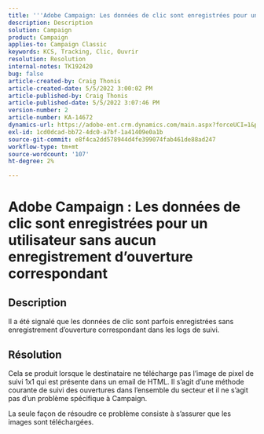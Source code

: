 ```yaml
---
title: '''Adobe Campaign: Les données de clic sont enregistrées pour un utilisateur sans aucun enregistrement d’ouverture correspondant."'
description: Description
solution: Campaign
product: Campaign
applies-to: Campaign Classic
keywords: KCS, Tracking, Clic, Ouvrir
resolution: Resolution
internal-notes: TK192420
bug: false
article-created-by: Craig Thonis
article-created-date: 5/5/2022 3:00:02 PM
article-published-by: Craig Thonis
article-published-date: 5/5/2022 3:07:46 PM
version-number: 2
article-number: KA-14672
dynamics-url: https://adobe-ent.crm.dynamics.com/main.aspx?forceUCI=1&pagetype=entityrecord&etn=knowledgearticle&id=b4473908-84cc-ec11-a7b5-6045bd00d995
exl-id: 1cd0dcad-bb72-4dc0-a7bf-1a41409e0a1b
source-git-commit: e8f4ca2dd578944d4fe399074fab461de88ad247
workflow-type: tm+mt
source-wordcount: '107'
ht-degree: 2%

---
```


# Adobe Campaign : Les données de clic sont enregistrées pour un utilisateur sans aucun enregistrement d’ouverture correspondant

## Description

Il a été signalé que les données de clic sont parfois enregistrées sans enregistrement d’ouverture correspondant dans les logs de suivi.

## Résolution


Cela se produit lorsque le destinataire ne télécharge pas l’image de pixel de suivi 1x1 qui est présente dans un email de HTML. Il s’agit d’une méthode courante de suivi des ouvertures dans l’ensemble du secteur et il ne s’agit pas d’un problème spécifique à Campaign.

La seule façon de résoudre ce problème consiste à s’assurer que les images sont téléchargées.
